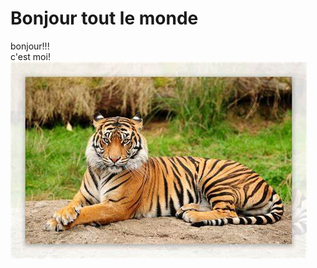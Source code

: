 # Bonjour tout le monde
bonjour!!!\
c'est moi!\
![rararara](https://github.com/ophwsjtu18/ohw22s/blob/main/OIP-C.jpg)

